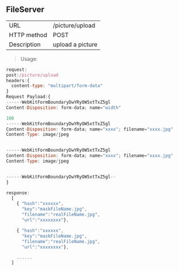 ## FileServer
<table>
    <tbody>
    <tr>
        <td>URL</td>
        <td>/picture/upload</td>
    </tr>
    <tr>
        <td>HTTP method</td>
        <td>POST</td>
    </tr>
    <tr>
        <td>Description</td>
        <td>upload a picture</td>
    </tr>
    </tbody>
</table>


> Usage:

```javascript
request:
post:/picture/upload
headers:{
  content-type: "multipart/form-data"
}
Request Payload:{
------WebKitFormBoundaryDwYRyOW5xtTxZ5gl
Content-Disposition: form-data; name="width"

100
------WebKitFormBoundaryDwYRyOW5xtTxZ5gl
Content-Disposition: form-data; name="xxxx"; filename="xxxx.jpg"
Content-Type: image/jpeg


------WebKitFormBoundaryDwYRyOW5xtTxZ5gl
Content-Disposition: form-data; name="xxxx"; filename="xxxx.jpg"
Content-Type: image/jpeg


------WebKitFormBoundaryDwYRyOW5xtTxZ5gl--
}

response:
  [
    { "hash":"xxxxxx",
      "key":"maskFileName.jpg",
      "filename":"realFileName.jpg",
      "url":"xxxxxxxx"},

    { "hash":"xxxxxx",
      "key":"maskFileName.jpg",
      "filename":"realFileName.jpg",
      "url":"xxxxxxxx"},

    ......
  ]

```
